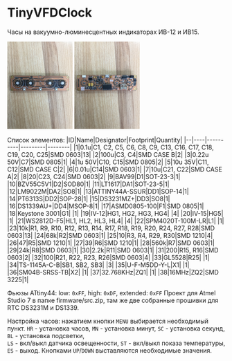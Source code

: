 # TinyVFDClock

Часы на вакуумно-люминесцентных индикаторах ИВ-12 и ИВ15.

<img src="https://github.com/AiratNig/TinyVFDClock/blob/master/img/IMG_3806.JPG" width="30%"> <img src="https://github.com/AiratNig/TinyVFDClock/blob/master/img/IMG_3808.JPG" width="30%">

Список элементов:
|ID|Name|Designator|Footprint|Quantity|
|--|----|----------|---------|--------|
|1|0.1u|C1, C2, C5, C6, C8, C9, C13, C16, C17, C18, C19, C20, C25|SMD 0603|13|
|2|100u|C3, C4|SMD CASE B|2|
|3|0.22u 50V|C7|SMD 0805|1|
|4|1u 50V|C10, C15|SMD 0805|2|
|5|10u 35V|C11, C12|SMD CASE C|2|
|6|0.01u|C14|SMD 0603|1|
|7|10u|C21, C22|SMD CASE A|2|
|8|20|C23, C24|SMD 0603|2|
|9|BAV99|D1|SOT-23-3|1|
|10|BZV55C5V1|D2|SOD80|1|
|11|LT1617|DA1|SOT-23-5|1|
|12|LM9022M|DA2|SO8|1|
|13|ATTINY44A-SSUR|DD1|SOP-14|1|
|14|PT6313S|DD2|SOP-28|1|
|15|DS3231MZ+|DD3|SO8|1|
|16|DS1339AU+|DD4|MSOP-8|1|
|17|ASMD0805-100|F1|SMD 0805|1|
|18|Keystone 3001|G1| |1|
|19|IV-12|HG1, HG2, HG3, HG4| |4|
|20|IV-15|HG5| |1|
|21|WS2812D-F5|HL1, HL2, HL3, HL4| |4|
|22|SPM4020T-100M-LR|L1| |1|
|23|10k|R1, R9, R10, R12, R13, R14, R17, R18, R19, R20, R24, R27, R28|SMD 0603|13|
|24|68k|R2|SMD 0603|1|
|25|10|R3, R4, R29, R30|SMD 1210|4|
|26|47|R5|SMD 1210|1|
|27|39|R6|SMD 1210|1|
|28|560k|R7|SMD 0603|1|
|29|24k|R8|SMD 0603|1|
|30|2.2k|R11|SMD 0603|1|
|31|200|R15, R16|SMD 0603|2|
|32|100|R21, R22, R23, R26|SMD 0603|4|
|33|GL5528|R25| |1|
|34|TS-1145A-C-B|SB1, SB2, SB3| |3|
|35|U-F-M5DD-Y-L|X1| |1|
|36|SM04B-SRSS-TB|X2| |1|
|37|32.768KHz|ZQ1| |1|
|38|16MHz|ZQ2|SMD 3225|1|

Фьюзы ATtiny44: low: `0xFF`, high: `0xDF`, extended: `0xFF`
Проект для Atmel Studio 7 в папке firmware/src.zip, там же две собранные прошивки для RTC DS3231M и DS1339.

Настройка часов: нажатием кнопки `MENU` выбирается необходимый пункт.
`HR` - установка часов, 
`MN` - установка минут, 
`SC` - установка секунд, 
`BL` - установка подсветки,  
`LS` - вкл/выкл датчика освещенности, 
`ST` - вкл/выкл показа температуры, 
`ES` - выход. 
Кнопками `UP`/`DOWN` выставляются необходимые значения.


